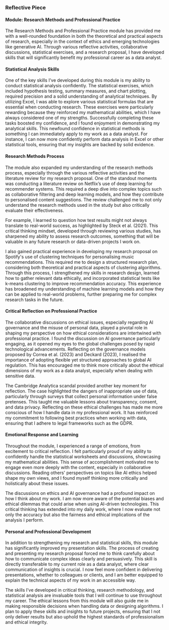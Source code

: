 ### Reflective Piece

#### Module: Research Methods and Professional Practice

The Research Methods and Professional Practice module has provided me with a well-rounded foundation in both the theoretical and practical aspects of research, especially in the context of ethics and emerging technologies like generative AI. Through various reflective activities, collaborative discussions, statistical exercises, and a research proposal, I have developed skills that will significantly benefit my professional career as a data analyst.

#### Statistical Analysis Skills

One of the key skills I’ve developed during this module is my ability to conduct statistical analysis confidently. The statistical exercises, which included hypothesis testing, summary measures, and chart plotting, required precision and a solid understanding of analytical techniques. By utilizing Excel, I was able to explore various statistical formulas that are essential when conducting research.
These exercises were particularly rewarding because they reinforced my mathematical abilities, which I have always considered one of my strengths. Successfully completing these tasks boosted my confidence, and I found enjoyment in demonstrating my analytical skills. This newfound confidence in statistical methods is something I can immediately apply to my work as a data analyst. For instance, I can now more confidently perform data analysis in Excel or other statistical tools, ensuring that my insights are backed by solid evidence.

#### Research Methods Process

The module also expanded my understanding of the research methods process, especially through the various reflective activities and the literature review for my research proposal. One of the standout moments was conducting a literature review on Netflix’s use of deep learning for recommender systems. This required a deep dive into complex topics such as collaborative filtering and deep learning models, and how they contribute to personalised content suggestions. The review challenged me to not only understand the research methods used in the study but also critically evaluate their effectiveness.

For example, I learned to question how test results might not always translate to real-world success, as highlighted by Steck et al. (2021). This critical thinking mindset, developed through reviewing various studies, has sharpened my ability to assess research outcomes, something that will be valuable in any future research or data-driven projects I work on.

I also gained practical experience in developing my research proposal on Spotify's use of clustering techniques for personalising music recommendations. This required me to design a structured research plan, considering both theoretical and practical aspects of clustering algorithms. Through this process, I strengthened my skills in research design, learned how to gather relevant data ethically, and incorporated statistical tests like k-means clustering to improve recommendation accuracy. This experience has broadened my understanding of machine learning models and how they can be applied to real-world problems, further preparing me for complex research tasks in the future.

#### Critical Reflection on Professional Practice

The collaborative discussions on ethical issues, especially regarding AI governance and the misuse of personal data, played a pivotal role in shaping my perspective on how ethical considerations are intertwined with professional practice. I found the discussion on AI governance particularly engaging, as it opened my eyes to the global challenges posed by rapid technological advancements. Reflecting on the governance models proposed by Correa et al. (2023) and Deckard (2023), I realised the importance of adopting flexible yet structured approaches to global AI regulation. This has encouraged me to think more critically about the ethical dimensions of my work as a data analyst, especially when dealing with sensitive data.

The Cambridge Analytica scandal provided another key moment for reflection. The case highlighted the dangers of inappropriate use of data, particularly through surveys that collect personal information under false pretenses. This taught me valuable lessons about transparency, consent, and data privacy. Reflecting on these ethical challenges has made me more conscious of how I handle data in my professional work. It has reinforced my commitment to following best practices when working with data, ensuring that I adhere to legal frameworks such as the GDPR.

#### Emotional Response and Learning

Throughout the module, I experienced a range of emotions, from excitement to critical reflection. I felt particularly proud of my ability to confidently handle the statistical worksheets and discussions, showcasing my mathematical abilities. This sense of accomplishment motivated me to engage even more deeply with the content, especially in collaborative discussions. Reading others' perspectives on topics like AI ethics helped shape my own views, and I found myself thinking more critically and holistically about these issues.

The discussions on ethics and AI governance had a profound impact on how I think about my work. I am now more aware of the potential biases and ethical dilemmas that could arise when using AI-driven technologies. This critical thinking has extended into my daily work, where I now evaluate not only the accuracy but also the fairness and ethical implications of the analysis I perform.

#### Personal and Professional Development

In addition to strengthening my research and statistical skills, this module has significantly improved my presentation skills. The process of creating and presenting my research proposal forced me to think carefully about how to communicate complex ideas clearly and persuasively. This skill is directly transferable to my current role as a data analyst, where clear communication of insights is crucial. I now feel more confident in delivering presentations, whether to colleagues or clients, and I am better equipped to explain the technical aspects of my work in an accessible way.

The skills I’ve developed in critical thinking, research methodology, and statistical analysis are invaluable tools that I will continue to use throughout my career. The ethical lessons from this module will also guide me in making responsible decisions when handling data or designing algorithms. I plan to apply these skills and insights to future projects, ensuring that I not only deliver results but also uphold the highest standards of professionalism and ethical integrity.
